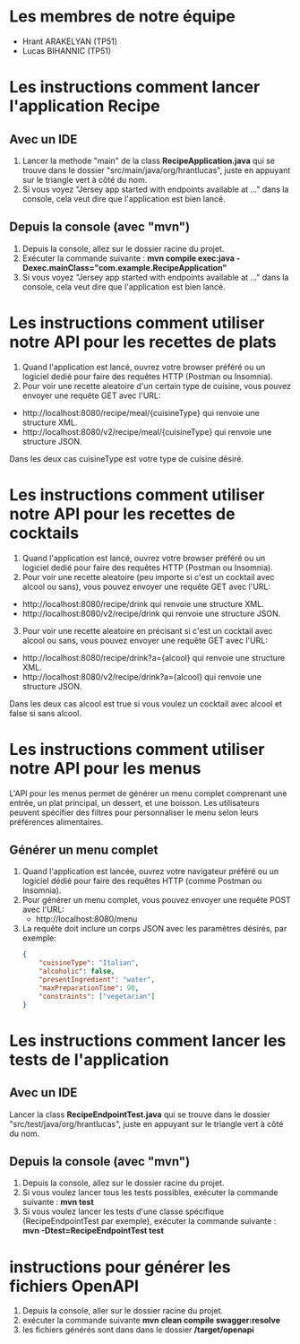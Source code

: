 # Les membres de notre équipe

- Hrant ARAKELYAN (TP51)
- Lucas BIHANNIC (TP51)

# Les instructions comment lancer l'application Recipe

## Avec un IDE
1. Lancer la methode "main" de la class **RecipeApplication.java** qui se trouve dans le dossier "src/main/java/org/hrantlucas", juste en appuyant sur le triangle vert à côté du nom.
2. Si vous voyez "Jersey app started with endpoints available at ..." dans la console, cela veut dire que l'application est bien lancé.

## Depuis la console (avec "mvn")
1. Depuis la console, allez sur le dossier racine du projet.
2. Exécuter la commande suivante : **mvn compile exec:java -Dexec.mainClass="com.example.RecipeApplication"**
3. Si vous voyez "Jersey app started with endpoints available at ..." dans la console, cela veut dire que l'application est bien lancé.

# Les instructions comment utiliser notre API pour les recettes de plats
1. Quand l'application est lancé, ouvrez votre browser préféré ou un logiciel dedié pour faire des requêtes HTTP (Postman ou Insomnia).
2. Pour voir une recette aleatoire d'un certain type de cuisine, vous pouvez envoyer une requête GET avec l'URL: 
* http://localhost:8080/recipe/meal/{cuisineType} qui renvoie une structure XML.
* http://localhost:8080/v2/recipe/meal/{cuisineType} qui renvoie une structure JSON. 

Dans les deux cas cuisineType est votre type de cuisine désiré.

# Les instructions comment utiliser notre API pour les recettes de cocktails
1. Quand l'application est lancé, ouvrez votre browser préféré ou un logiciel dedié pour faire des requêtes HTTP (Postman ou Insomnia).
2. Pour voir une recette aleatoire (peu importe si c'est un cocktail avec alcool ou sans), vous pouvez envoyer une requête GET avec l'URL:
* http://localhost:8080/recipe/drink qui renvoie une structure XML.
* http://localhost:8080/v2/recipe/drink qui renvoie une structure JSON.
3. Pour voir une recette aleatoire en précisant si c'est un cocktail avec alcool ou sans, vous pouvez envoyer une requête GET avec l'URL:
* http://localhost:8080/recipe/drink?a={alcool} qui renvoie une structure XML.
* http://localhost:8080/v2/recipe/drink?a={alcool} qui renvoie une structure JSON.

Dans les deux cas alcool est true si vous voulez un cocktail avec alcool et false si sans alcool.

# Les instructions comment utiliser notre API pour les menus

L'API pour les menus permet de générer un menu complet comprenant une entrée, un plat principal, un dessert, et une boisson. Les utilisateurs peuvent spécifier des filtres pour personnaliser le menu selon leurs préférences alimentaires.

## Générer un menu complet
1. Quand l'application est lancée, ouvrez votre navigateur préféré ou un logiciel dédié pour faire des requêtes HTTP (comme Postman ou Insomnia).
2. Pour générer un menu complet, vous pouvez envoyer une requête POST avec l'URL:
    * http://localhost:8080/menu
3. La requête doit inclure un corps JSON avec les paramètres désirés, par exemple:
   ```json
   {
       "cuisineType": "Italian",
       "alcoholic": false,
       "presentIngredient": "water",
       "maxPreparationTime": 90,
       "constraints": ["vegetarian"]
   }

# Les instructions comment lancer les tests de l'application

## Avec un IDE
Lancer la class **RecipeEndpointTest.java** qui se trouve dans le dossier "src/test/java/org/hrantlucas", juste en appuyant sur le triangle vert à côté du nom.

## Depuis la console (avec "mvn")
1. Depuis la console, allez sur le dossier racine du projet.
2. Si vous voulez lancer tous les tests possibles, exécuter la commande suivante : **mvn test**
3. Si vous voulez lancer les tests d'une classe spécifique (RecipeEndpointTest par exemple), exécuter la commande suivante : **mvn -Dtest=RecipeEndpointTest test**

# instructions pour générer les fichiers OpenAPI
1. Depuis la console, aller sur le dossier racine du projet.
2. exécuter la commande suivante **mvn clean compile swagger:resolve**
3. les fichiers générés sont dans dans le dossier **/target/openapi**